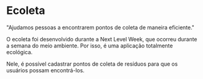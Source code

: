 # Ecoleta
"Ajudamos pessoas a encontrarem pontos de coleta de maneira eficiente."

O ecoleta foi desenvolvido durante a Next Level Week, que ocorreu durante a semana do meio ambiente.
Por isso, é uma aplicação totalmente ecológica.

Nele, é possível cadastrar pontos de coleta de resíduos para que os usuários possam encontrá-los. 
